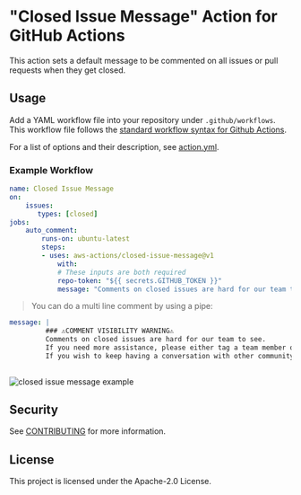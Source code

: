# "Closed Issue Message" Action for GitHub Actions

This action sets a default message to be commented on all issues or pull requests when they get closed.

## Usage

Add a YAML workflow file into your repository under
`.github/workflows`. 
This workflow file follows the 
[standard workflow syntax for Github Actions](https://help.github.com/en/actions/reference/workflow-syntax-for-github-actions).

For a list of options and their description, see [action.yml](./action.yml).

### Example Workflow
```yml
name: Closed Issue Message
on:
    issues:
       types: [closed]
jobs:
    auto_comment:
        runs-on: ubuntu-latest
        steps:
        - uses: aws-actions/closed-issue-message@v1
            with:
            # These inputs are both required
            repo-token: "${{ secrets.GITHUB_TOKEN }}"
            message: "Comments on closed issues are hard for our team to see." 
```
> You can do a multi line comment by using a pipe: 
```yml
message: |
         ### ⚠️COMMENT VISIBILITY WARNING⚠️ 
         Comments on closed issues are hard for our team to see. 
         If you need more assistance, please either tag a team member or open a new issue that references this one. 
         If you wish to keep having a conversation with other community members under this issue feel free to do so.
                                    
```
![closed issue message example](comment-example.png)
## Security

See [CONTRIBUTING](CONTRIBUTING.md#security-issue-notifications) for more information.

## License

This project is licensed under the Apache-2.0 License.
